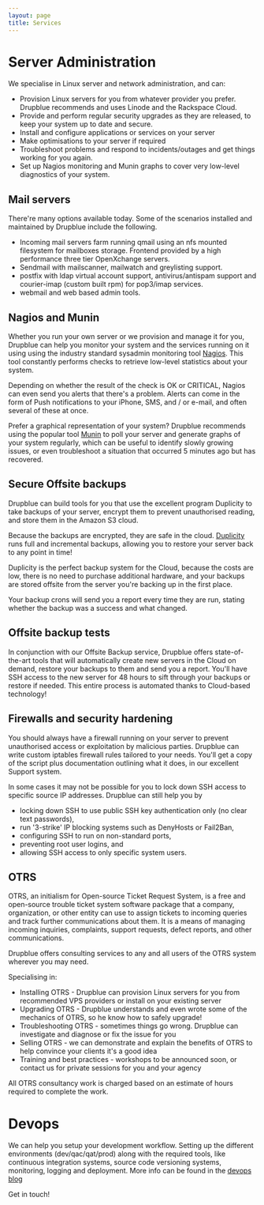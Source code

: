 ```yaml
---
layout: page
title: Services
---
```

# Server Administration

We specialise in Linux server and network administration, and can:

* Provision Linux servers for you from whatever provider you prefer. Drupblue recommends and uses Linode and the Rackspace Cloud.
* Provide and perform regular security upgrades as they are released, to keep your system up to date and secure.
* Install and configure applications or services on your server
* Make optimisations to your server if required
* Troubleshoot problems and respond to incidents/outages and get things working for you again.
* Set up Nagios monitoring and Munin graphs to cover very low-level diagnostics of your system.


## Mail servers

There're many options available today. Some of the scenarios installed and maintained by Drupblue include the following.

* Incoming mail servers farm running qmail using an nfs mounted filesystem for mailboxes storage. Frontend provided by a high performance three tier OpenXchange servers.
* Sendmail with mailscanner, mailwatch and greylisting support.
* postfix with ldap virtual account support, antivirus/antispam support and courier-imap (custom built rpm) for pop3/imap services.
* webmail and web based admin tools.

## Nagios and Munin

Whether you run your own server or we provision and manage it for you, Drupblue can help you monitor your system and the services running on it using using the industry standard sysadmin monitoring tool [Nagios](http://www.nagios.org/). This tool constantly performs checks to retrieve low-level statistics about your system.

Depending on whether the result of the check is OK or CRITICAL, Nagios can even send you alerts that there's a problem. Alerts can come in the form of Push notifications to your iPhone, SMS, and / or e-mail, and often several of these at once.

Prefer a graphical representation of your system? Drupblue recommends using the popular tool [Munin](http://munin-monitoring.org/) to poll your server and generate graphs of your system regularly, which can be useful to identify slowly growing issues, or even troubleshoot a situation that occurred 5 minutes ago but has recovered.

## Secure Offsite backups

Drupblue can build tools for you that use the excellent program Duplicity to take backups of your server, encrypt them to prevent unauthorised reading, and store them in the Amazon S3 cloud.

Because the backups are encrypted, they are safe in the cloud. [Duplicity](http://duplicity.nongnu.org/) runs full and incremental backups, allowing you to restore your server back to any point in time!

Duplicity is the perfect backup system for the Cloud, because the costs are low, there is no need to purchase additional hardware, and your backups are stored offsite from the server you're backing up in the first place.

Your backup crons will send you a report every time they are run, stating whether the backup was a success and what changed.

## Offsite backup tests

In conjunction with our Offsite Backup service, Drupblue offers state-of-the-art tools that will automatically create new servers in the Cloud on demand, restore your backups to them and send you a report. You'll have SSH access to the new server for 48 hours to sift through your backups or restore if needed. This entire process is automated thanks to Cloud-based technology!

## Firewalls and security hardening

You should always have a firewall running on your server to prevent unauthorised access or exploitation by malicious parties. Drupblue can write custom iptables firewall rules tailored to your needs. You'll get a copy of the script plus documentation outlining what it does, in our excellent Support system.

In some cases it may not be possible for you to lock down SSH access to specific source IP addresses. Drupblue can still help you by

* locking down SSH to use public SSH key authentication only (no clear text passwords),
* run '3-strike' IP blocking systems such as DenyHosts or Fail2Ban,
* configuring SSH to run on non-standard ports,
* preventing root user logins, and
* allowing SSH access to only specific system users.

## OTRS

OTRS, an initialism for Open-source Ticket Request System, is a free and open-source trouble ticket system software package that a company, organization, or other entity can use to assign tickets to incoming queries and track further communications about them. It is a means of managing incoming inquiries, complaints, support requests, defect reports, and other communications.

Drupblue offers consulting services to any and all users of the OTRS system wherever you may need. 

Specialising in:

* Installing OTRS - Drupblue can provision Linux servers for you from recommended VPS providers or install on your existing server
* Upgrading OTRS - Drupblue understands and even wrote some of the mechanics of OTRS, so he know how to safely upgrade!
* Troubleshooting OTRS - sometimes things go wrong. Drupblue can investigate and diagnose or fix the issue for you
* Selling OTRS - we can demonstrate and explain the benefits of OTRS to help convince your clients it's a good idea
* Training and best practices - workshops to be announced soon, or contact us for private sessions for you and your agency

All OTRS consultancy work is charged based on an estimate of hours required to complete the work.


# Devops

We can help you setup your development workflow. 
Setting up the different environments (dev/qac/qat/prod) along with the required tools, like continuous integration systems, source code versioning systems, monitoring, logging and deployment. More info can be found in the [devops blog](http://www.devop.com.ar)

Get in touch!